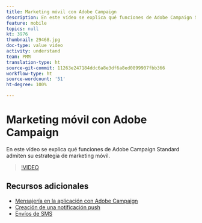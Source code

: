 ```yaml
---
title: Marketing móvil con Adobe Campaign
description: En este vídeo se explica qué funciones de Adobe Campaign Standard admiten su estrategia de marketing móvil.
feature: mobile
topics: null
kt: 3976
thumbnail: 29468.jpg
doc-type: value video
activity: understand
team: PMM
translation-type: ht
source-git-commit: 11263e247184ddc6a8e3df6a8ed0899907fbb366
workflow-type: ht
source-wordcount: '51'
ht-degree: 100%

---
```



# Marketing móvil con Adobe Campaign

En este vídeo se explica qué funciones de Adobe Campaign Standard admiten su estrategia de marketing móvil.

>[!VIDEO](https://video.tv.adobe.com/v/29468?quality=12&captions=spa)

## Recursos adicionales

* [Mensajería en la aplicación con Adobe Campaign](/help/communication-channels/mobile/in-app/in-app-message-overview.md)
* [Creación de una notificación push](/help/communication-channels/mobile/push-notifications/creating-a-push-notification.md)
* [Envíos de SMS](/help/communication-channels/mobile/sms/sms-delivery.md)
